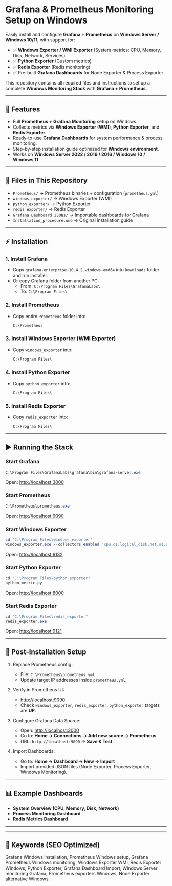 # Grafana & Prometheus Monitoring Setup on Windows  

Easily install and configure **Grafana + Prometheus** on **Windows Server / Windows 10/11**, with support for:  

- ✅ **Windows Exporter / WMI Exporter** (System metrics: CPU, Memory, Disk, Network, Services)  
- ✅ **Python Exporter** (Custom metrics)  
- ✅ **Redis Exporter** (Redis monitoring)  
- ✅ Pre-built **Grafana Dashboards** for Node Exporter & Process Exporter  

This repository contains all required files and instructions to set up a complete **Windows Monitoring Stack** with **Grafana + Prometheus**.  

---

## 🚀 Features  

- Full **Prometheus + Grafana Monitoring** setup on Windows.  
- Collects metrics via **Windows Exporter (WMI)**, **Python Exporter**, and **Redis Exporter**.  
- Ready-to-use **Grafana Dashboards** for system performance & process monitoring.  
- Step-by-step installation guide optimized for **Windows environment**.  
- Works on **Windows Server 2022 / 2019 / 2016 / Windows 10 / Windows 11**.  

---

## 📂 Files in This Repository  

- `Prometheus/` → Prometheus binaries + configuration (`prometheus.yml`)  
- `windows_exporter/` → Windows Exporter (WMI)  
- `python_exporter/` → Python Exporter  
- `redis_exporter/` → Redis Exporter  
- `Grafana Dashboard JSONs/` → Importable dashboards for Grafana  
- `Installation_procedure.one` → Original installation guide  

---

## ⚡ Installation  

### 1. Install Grafana  
- Copy `grafana-enterprise-10.4.2.windows-amd64` into `Downloads` folder and run installer.  
- Or copy Grafana folder from another PC:  
  - From: `C:\Program Files\GrafanaLabs\`  
  - To: `C:\Program Files\`  

### 2. Install Prometheus  
- Copy entire `Prometheus` folder into:  
  ```powershell
  C:\Prometheus
  ```

### 3. Install Windows Exporter (WMI Exporter)  
- Copy `windows_exporter` into:  
  ```powershell
  C:\Program Files\
  ```

### 4. Install Python Exporter  
- Copy `python_exporter` into:  
  ```powershell
  C:\Program Files\
  ```

### 5. Install Redis Exporter  
- Copy `redis_exporter` into:  
  ```powershell
  C:\Program Files\
  ```

---

## ▶️ Running the Stack  

### Start Grafana  
```powershell
C:\Program Files\GrafanaLabs\grafana\bin\grafana-server.exe
```
Open: [http://localhost:3000](http://localhost:3000)  

### Start Prometheus  
```powershell
C:\Prometheus\prometheus.exe
```
Open: [http://localhost:9090](http://localhost:9090)  

### Start Windows Exporter  
```powershell
cd "C:\Program Files\windows_exporter"
windows_exporter.exe --collectors.enabled "cpu,cs,logical_disk,net,os,service,system,tcp"
```
Open: [http://localhost:9182](http://localhost:9182)  

### Start Python Exporter  
```powershell
cd "C:\Program Files\python_exporter"
python_metric.py
```
Open: [http://localhost:8000](http://localhost:8000)  

### Start Redis Exporter  
```powershell
cd "C:\Program Files\redis_exporter"
redis_exporter.exe
```
Open: [http://localhost:9121](http://localhost:9121)  

---

## 🔧 Post-Installation Setup  

1. Replace Prometheus config:  
   - File: `C:\Prometheus\prometheus.yml`  
   - Update target IP addresses inside `prometheus.yml`.  

2. Verify in Prometheus UI:  
   - [http://localhost:9090](http://localhost:9090)  
   - Check `windows_exporter`, `redis_exporter`, `python_exporter` targets are **UP**.  

3. Configure Grafana Data Source:  
   - Open: [http://localhost:3000](http://localhost:3000)  
   - Go to: **Home → Connections → Add new source → Prometheus**  
   - URL: `http://localhost:9090` → **Save & Test**  

4. Import Dashboards:  
   - Go to: **Home → Dashboard → New → Import**  
   - Import provided JSON files (Node Exporter, Process Exporter, Windows Monitoring).  

---

## 📊 Example Dashboards  

- **System Overview (CPU, Memory, Disk, Network)**  
- **Process Monitoring Dashboard**  
- **Redis Metrics Dashboard**  

--- 

---

## 🔑 Keywords (SEO Optimized)  

Grafana Windows installation, Prometheus Windows setup, Grafana Prometheus Windows monitoring, Windows Exporter WMI, Redis Exporter Windows, Python Exporter, Grafana Dashboard Import, Windows Server monitoring Grafana, Prometheus exporters Windows, Node Exporter alternative Windows.  
